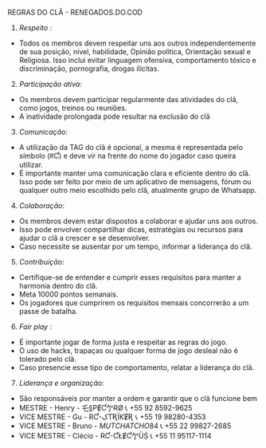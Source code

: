 REGRAS DO CLÃ - RENEGADOS.DO.COD

1. *_Respeito_ :*
* Todos os membros devem respeitar uns aos outros independentemente de sua posição, nível, habilidade, Opinião politica, Orientação sexual e Religiosa. Isso inclui evitar linguagem ofensiva, comportamento tóxico e discriminação, pornografia, drogas ilícitas.

2. _*Participação ativa:*_
* Os membros devem participar regularmente das atividades do clã, como jogos, treinos ou reuniões. 
* A inatividade prolongada pode resultar na exclusão do clã

3. *_Comunicação:_*
* A utilização da TAG do clã é opcional, a mesma é representada pelo símbolo (ᖇƇ) e deve vir na frente do nome do jogador caso queira utilizar.
* É importante manter uma comunicação clara e eficiente dentro do clã. Isso pode ser feito por meio de um aplicativo de mensagens, fórum ou qualquer outro meio escolhido pelo clã, atualmente grupo de Whatsapp.

4. _*Colaboração:*_
* Os membros devem estar dispostos a colaborar e ajudar uns aos outros. 
* Isso pode envolver compartilhar dicas, estratégias ou recursos para ajudar o clã a crescer e se desenvolver.
* Caso necessite se ausentar por um tempo, informar a liderança do clã.


5. *_Contribuição:_*
* Certifique-se de entender e cumprir esses requisitos para manter a harmonia dentro do clã.
* Meta 10000 pontos semanais.
* Os jogadores que cumprirem os requisitos mensais concorrerão a um passe de batalha.

6. _*Fair play :*_
* É importante jogar de forma justa e respeitar as regras do jogo. 
* O uso de hacks, trapaças ou qualquer forma de jogo desleal não é tolerado pelo clã.
* Caso presencie esse tipo de comportamento, relatar a liderança do clã.

7. _*Liderança e organização:*_
* São responsáveis por manter a ordem e garantir que o clã funcione bem
* MESTRE - Henry - 乇§PɆƇ亇ɌØ 📞 +55 92 8592-9625
* VICE MESTRE - Gu - ɌƇ-کTƦÏƘɆƦ 📞 +55 19 98280-4353
* VICE MESTRE - Bruno - *MUTCHATCHO*84 📞 +55 22 99827-2685
* VICE MESTRE - Clécio - ɌƇ-ƇŁɆƇ亇ÜṨ  📞 +55 11 95117-1114
